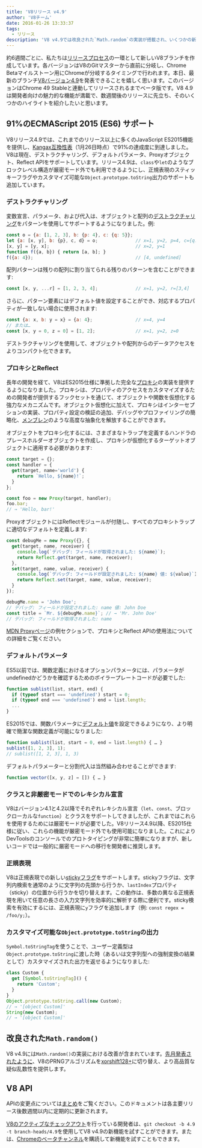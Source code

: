 ```yaml
---
title: 'V8リリース v4.9'
author: 'V8チーム'
date: 2016-01-26 13:33:37
tags:
  - リリース
description: 'V8 v4.9では改良された`Math.random`の実装が搭載され、いくつかの新しいES2015言語機能への対応が追加されました。'
---
```

約6週間ごとに、私たちは[リリースプロセス](/docs/release-process)の一環として新しいV8ブランチを作成しています。各バージョンはV8のGitマスターから直前に分岐し、Chrome Betaマイルストーン用にChromeが分岐するタイミングで行われます。本日、最新のブランチ[V8バージョン4.9](https://chromium.googlesource.com/v8/v8.git/+log/branch-heads/4.9)を発表できることを嬉しく思います。このバージョンはChrome 49 Stableと連動してリリースされるまでベータ版です。V8 4.9は開発者向けの魅力的な機能が満載で、数週間後のリリースに先立ち、そのいくつかのハイライトを紹介したいと思います。

<!--truncate-->
## 91%のECMAScript 2015 (ES6) サポート

V8リリース4.9では、これまでのリリース以上に多くのJavaScript ES2015機能を提供し、[Kangax互換性表](https://kangax.github.io/compat-table/es6/)（1月26日時点）で91%の達成度に到達しました。V8は現在、デストラクチャリング、デフォルトパラメータ、Proxyオブジェクト、Reflect APIをサポートしています。リリース4.9は、`class`や`let`のようなブロックレベル構造が厳密モード外でも利用できるようにし、正規表現のスティッキーフラグやカスタマイズ可能な`Object.prototype.toString`出力のサポートも追加しています。

### デストラクチャリング

変数宣言、パラメータ、および代入は、オブジェクトと配列の[デストラクチャリング](https://developer.mozilla.org/en-US/docs/Web/JavaScript/Reference/Operators/Destructuring_assignment)をパターンを使用してサポートするようになりました。例:

```js
const o = {a: [1, 2, 3], b: {p: 4}, c: {q: 5}};
let {a: [x, y], b: {p}, c, d} = o;              // x=1, y=2, p=4, c={q: 5}
[x, y] = [y, x];                                // x=2, y=1
function f({a, b}) { return [a, b]; }
f({a: 4});                                      // [4, undefined]
```

配列パターンは残りの配列に割り当てられる残りのパターンを含むことができます:

```js
const [x, y, ...r] = [1, 2, 3, 4];              // x=1, y=2, r=[3,4]
```

さらに、パターン要素にはデフォルト値を設定することができ、対応するプロパティが一致しない場合に使用されます:

```js
const {a: x, b: y = x} = {a: 4};                // x=4, y=4
// または…
const [x, y = 0, z = 0] = [1, 2];               // x=1, y=2, z=0
```

デストラクチャリングを使用して、オブジェクトや配列からのデータアクセスをよりコンパクト化できます。

### プロキシとReflect

長年の開発を経て、V8はES2015仕様に準拠した完全な[プロキシ](https://developer.mozilla.org/en-US/docs/Web/JavaScript/Reference/Global_Objects/Proxy)の実装を提供するようになりました。プロキシは、プロパティのアクセスをカスタマイズするための開発者が提供するフックセットを通じて、オブジェクトや関数を仮想化する強力なメカニズムです。オブジェクト仮想化に加えて、プロキシはインターセプションの実装、プロパティ設定の検証の追加、デバッグやプロファイリングの簡略化、[メンブレン](http://tvcutsem.github.io/js-membranes/)のような高度な抽象化を解放することができます。

オブジェクトをプロキシ化するには、さまざまなトラップを定義するハンドラのプレースホルダーオブジェクトを作成し、プロキシが仮想化するターゲットオブジェクトに適用する必要があります:

```js
const target = {};
const handler = {
  get(target, name='world') {
    return `Hello, ${name}!`;
  }
};

const foo = new Proxy(target, handler);
foo.bar;
// → 'Hello, bar!'
```

ProxyオブジェクトにはReflectモジュールが付随し、すべてのプロキシトラップに適切なデフォルトを定義します:

```js
const debugMe = new Proxy({}, {
  get(target, name, receiver) {
    console.log(`デバッグ: フィールドが取得されました: ${name}`);
    return Reflect.get(target, name, receiver);
  },
  set(target, name, value, receiver) {
    console.log(`デバッグ: フィールドが設定されました: ${name} 値: ${value}`);
    return Reflect.set(target, name, value, receiver);
  }
});

debugMe.name = 'John Doe';
// デバッグ: フィールドが設定されました: name 値: John Doe
const title = `Mr. ${debugMe.name}`; // → 'Mr. John Doe'
// デバッグ: フィールドが取得されました: name
```

[MDN Proxyページ](https://developer.mozilla.org/en-US/docs/Web/JavaScript/Reference/Global_Objects/Proxy#Examples)の例セクションで、プロキシとReflect APIの使用法についての詳細をご覧ください。

### デフォルトパラメータ

ES5以前では、関数定義におけるオプションパラメータには、パラメータがundefinedかどうかを確認するためのボイラープレートコードが必要でした:

```js
function sublist(list, start, end) {
  if (typeof start === 'undefined') start = 0;
  if (typeof end === 'undefined') end = list.length;
  ...
}
```

ES2015では、関数パラメータに[デフォルト値](https://developer.mozilla.org/en-US/docs/Web/JavaScript/Reference/Functions/Default_parameters)を設定できるようになり、より明確で簡潔な関数定義が可能になりました:

```js
function sublist(list, start = 0, end = list.length) { … }
sublist([1, 2, 3], 1);
// sublist([1, 2, 3], 1, 3)
```

デフォルトパラメーターと分割代入は当然組み合わせることができます:

```js
function vector([x, y, z] = []) { … }
```

### クラスと非厳密モードでのレキシカル宣言

V8はバージョン4.1と4.2以降でそれぞれレキシカル宣言（`let`、`const`、ブロックローカルな`function`）とクラスをサポートしてきましたが、これまではこれらを使用するためには厳密モードが必要でした。V8リリース4.9以降、ES2015仕様に従い、これらの機能が厳密モード外でも使用可能になりました。これによりDevToolsのコンソールでのプロトタイピングが非常に簡単になりますが、新しいコードでは一般的に厳密モードへの移行を開発者に推奨します。

### 正規表現

V8は正規表現での新しい[stickyフラグ](https://developer.mozilla.org/en-US/docs/Web/JavaScript/Reference/Global_Objects/RegExp/sticky)をサポートします。stickyフラグは、文字列内検索を通常のように文字列の先頭から行うか、`lastIndex`プロパティ（sticky）の位置から行うかを切り替えます。この動作は、多数の異なる正規表現を用いて任意の長さの入力文字列を効率的に解析する際に便利です。sticky検索を有効にするには、正規表現に`y`フラグを追加します（例: `const regex = /foo/y;`）。

### カスタマイズ可能な`Object.prototype.toString`の出力

`Symbol.toStringTag`を使うことで、ユーザー定義型は`Object.prototype.toString`に渡した時（あるいは文字列型への強制変換の結果として）カスタマイズされた出力を返せるようになりました:

```js
class Custom {
  get [Symbol.toStringTag]() {
    return 'Custom';
  }
}
Object.prototype.toString.call(new Custom);
// → '[object Custom]'
String(new Custom);
// → '[object Custom]'
```

## 改良された`Math.random()`

V8 v4.9には`Math.random()`の実装における改善が含まれています。[先月発表されたように](/blog/math-random)、V8のPRNGアルゴリズムを[xorshift128+](http://vigna.di.unimi.it/ftp/papers/xorshiftplus.pdf)に切り替え、より高品質な疑似乱数性を提供します。

## V8 API

APIの変更点については[まとめ](https://docs.google.com/document/d/1g8JFi8T_oAE_7uAri7Njtig7fKaPDfotU6huOa1alds/edit)をご覧ください。このドキュメントは各主要リリース後数週間以内に定期的に更新されます。

[V8のアクティブなチェックアウト](https://v8.dev/docs/source-code#using-git)を行っている開発者は、`git checkout -b 4.9 -t branch-heads/4.9`を使用してV8 v4.9の新機能を試すことができます。または、[Chromeのベータチャンネル](https://www.google.com/chrome/browser/beta.html)を購読して新機能を試すこともできます。

